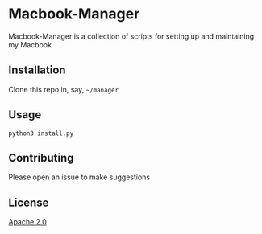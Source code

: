# Macbook-Manager

Macbook-Manager is a collection of scripts for setting up and maintaining my Macbook

## Installation

Clone this repo in, say, `~/manager`

## Usage

`python3 install.py`

## Contributing

Please open an issue to make suggestions

## License

[Apache 2.0](LICENSE.md)
